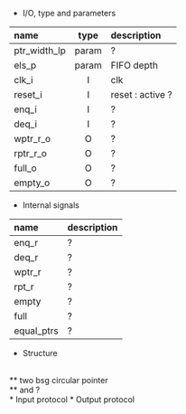 
* I/O, type and parameters


| name                   | type           | description                           |
| :---                   | :--:           | :---                                  |
| ptr_width_lp           | param          | ?                            |
| els_p                  | param          | FIFO depth                            |
| clk_i                  | I              | clk                                   |
| reset_i                | I              | reset : active ?                      |
| enq_i                  | I              | ?                      |
| deq_i                  | I              | ?                         |
| wptr_r_o               | O              | ?                          |
| rptr_r_o               | O              | ?                            |
| full_o                 | O              | ?                        |                     
| empty_o                | O              | ?                        |   





* Internal signals

| name                   | description          |
| :---                   | :---                 |
| enq_r                  | ?                    |
| deq_r                  | ?                    |
| wptr_r                 | ?                    |
| rpt_r                  | ?                    |
| empty                  | ?                    |
| full                   | ?                    |
| equal_ptrs             | ?                    |

* Structure
</br>
** two bsg circular pointer
</br>
** and ?
</br>
* Input protocol
* Output protocol
